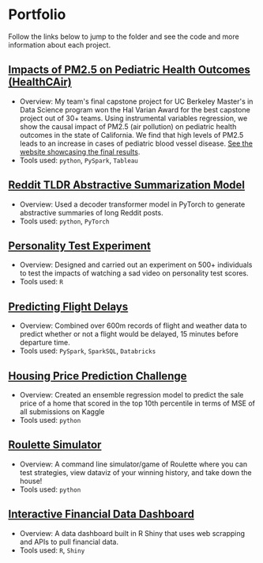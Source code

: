 # Portfolio

Follow the links below to jump to the folder and see the code and more information about each project.

## [Impacts of PM2.5 on Pediatric Health Outcomes (HealthCAir)](https://github.com/trevor-johnson/portfolio/tree/main/projects/healthCAir)

- Overview: My team's final capstone project for UC Berkeley Master's in Data Science program won the Hal Varian Award for the best capstone project out of 30+ teams. Using instrumental variables regression, we show the causal impact of PM2.5 (air pollution) on pediatric health outcomes in the state of California. We find that high levels of PM2.5 leads to an increase in cases of pediatric blood vessel disease. [See the website showcasing the final results](https://mattslyons.github.io/JLPS_capstone_project/).
- Tools used: `python`, `PySpark`, `Tableau`

## [Reddit TLDR Abstractive Summarization Model](https://github.com/trevor-johnson/portfolio/tree/main/projects/reddit_summarization) 

- Overview: Used a decoder transformer model in PyTorch to generate abstractive summaries of long Reddit posts. 
- Tools used: `python`, `PyTorch`

## [Personality Test Experiment](https://github.com/trevor-johnson/portfolio/tree/main/projects/personality_test_experiment)

- Overview: Designed and carried out an experiment on 500+ individuals to test the impacts of watching a sad video on personality test scores. 
- Tools used: `R`

## [Predicting Flight Delays](https://github.com/trevor-johnson/portfolio/tree/main/projects/flight_delay_prediction) 

- Overview: Combined over 600m records of flight and weather data to predict whether or not a flight would be delayed, 15 minutes before departure time. 
- Tools used: `PySpark`, `SparkSQL`, `Databricks`


## [Housing Price Prediction Challenge](https://github.com/trevor-johnson/portfolio/tree/main/projects/house_price_prediction) 

- Overview: Created an ensemble regression model to predict the sale price of a home that scored in the top 10th percentile in terms of MSE of all submissions on Kaggle
- Tools used: `python`

## [Roulette Simulator](https://github.com/trevor-johnson/portfolio/tree/main/projects/roulette_simulator)

- Overview: A command line simulator/game of Roulette where you can test strategies, view dataviz of your winning history, and take down the house!
- Tools used: `python`

## [Interactive Financial Data Dashboard](https://github.com/trevor-johnson/portfolio/tree/main/projects/financial_data_dashboard)

- Overview: A data dashboard built in R Shiny that uses web scrapping and APIs to pull financial data.
- Tools used: `R`, `Shiny`

